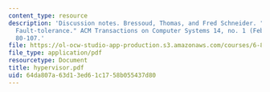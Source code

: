 ```yaml
---
content_type: resource
description: 'Discussion notes. Bressoud, Thomas, and Fred Schneider. "Hypervisor-based
  Fault-tolerance." ACM Transactions on Computer Systems 14, no. 1 (February 1995):
  80-107.'
file: https://ol-ocw-studio-app-production.s3.amazonaws.com/courses/6-824-distributed-computer-systems-engineering-spring-2006/64da807a63d13ed61c1758b055437d80_hypervisor.pdf
file_type: application/pdf
resourcetype: Document
title: hypervisor.pdf
uid: 64da807a-63d1-3ed6-1c17-58b055437d80
---
```

